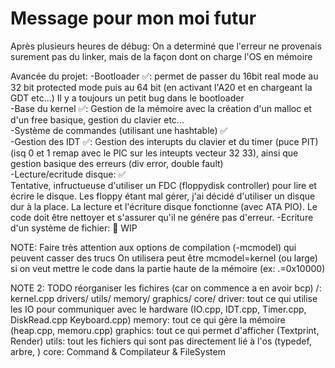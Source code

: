 # Message pour mon moi futur
Après plusieurs heures de débug:
On a determiné que l'erreur ne provenais surement pas du linker, mais de la façon dont on charge l'OS en mémoire


Avancée du projet:
-Bootloader ✅: permet de passer du 16bit real mode au 32 bit protected mode puis au 64 bit (en activant l'A20 et en chargeant la GDT etc...) Il y a toujours un petit bug dans le bootloader <br>
-Base du kernel ✅: Gestion de la mémoire avec la création d'un malloc et d'un free basique, gestion du clavier etc... <br>
-Système de commandes (utilisant une hashtable) ✅ <br>
-Gestion des IDT  ✅: Gestion des interupts du clavier et du timer (puce PIT) (isq 0 et 1 remap avec le PIC sur les inteupts vecteur 32 33), ainsi que gestion basique des erreurs (div error, double fault) <br>
-Lecture/ecritude disque: ✅ <br> Tentative, infructueuse d'utiliser un FDC (floppydisk controller) pour lire et écrire le disque.
Les floppy étant mal gérer, j'ai décidé d'utiliser un disque dur à la place. La lecture et l'écriture disque fonctionne (avec ATA PIO). Le code doit être nettoyer et s'assurer qu'il ne génére pas d'erreur.
-Ecriture d'un système de fichier: 🚧 WIP


NOTE:
Faire très attention aux options de compilation (-mcmodel) qui peuvent casser des trucs
On utilisera peut être mcmodel=kernel (ou large) si on veut mettre le code dans la partie haute de la mémoire (ex: .=0x10000)


NOTE 2:
TODO réorganiser les fichires (car on commence a en avoir bcp)
/: kernel.cpp drivers/ utils/ memory/ graphics/ core/
driver: tout ce qui utilise les IO pour communiquer avec le hardware (IO.cpp, IDT.cpp, Timer.cpp, DiskRead.cpp Keyboard.cpp)
memory: tout ce qui gère la mémoire (heap.cpp, memoru.cpp)
graphics: tout ce qui permet d'afficher (Textprint, Render)
utils: tout les fichiers qui sont pas directement lié à l'os (typedef, arbre, )
core: Command & Compilateur & FileSystem